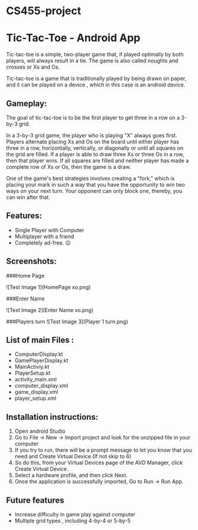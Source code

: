 # CS455-project
Tic-Tac-Toe - Android App
==============
Tic-tac-toe is a simple, two-player game that, if played optimally by both players, will always result in a tie. The game is also called noughts and crosses or Xs and Os.

Tic-tac-toe is a game that is traditionally played by being drawn on paper, and it can be played on a device , which in this case is an android device.

## Gameplay:
The goal of tic-tac-toe is to be the first player to get three in a row on a 3-by-3 grid.

In a 3-by-3 grid game, the player who is playing "X" always goes first. Players alternate placing Xs and Os on the board until either player has three in a row, horizontally, vertically, or diagonally or until all squares on the grid are filled. If a player is able to draw three Xs or three Os in a row, then that player wins. If all squares are filled and neither player has made a complete row of Xs or Os, then the game is a draw.

One of the game's best strategies involves creating a "fork," which is placing your mark in such a way that you have the opportunity to win two ways on your next turn. Your opponent can only block one, thereby, you can win after that.

## Features:
* Single Player with Computer
* Multiplayer with a friend
* Completely ad-free. 😉

## Screenshots:
###Home Page

![Test Image 1](HomePage xo.png)

###Enter Name

![Test Image 2](Enter Name xo.png)

###Players turn
![Test Image 3](Player 1 turn.png)

## List of main Files :

* ComputerDisplay.kt
* GamePlayerDisplay.kt
* MainActiviy.kt
* PlayerSetup.kt
* activity_main.xml
* computer_display.xml
* game_display.xml
* player_setup.xml

## Installation instructions:
1. Open android Studio
2. Go to File -> New -> Import project and look for the unzipped file in your computer
3. If you try to run, there will be a prompt message to let you know that you need and Create Virtual Device.(If not skip to 6)
4. So do this, from  your Virtual Devices page of the AVD Manager, click Create Virtual Device.
5. Select a hardware profile, and then click Next.
6. Once the application is successfully imported, Go to Run -> Run App.


## Future features
* Increase difficulty in game play against computer 
* Multiple grid types , including 4-by-4 or 5-by-5
